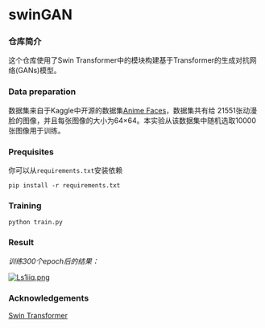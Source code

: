 # swinGAN

### 仓库简介

这个仓库使用了Swin Transformer中的模块构建基于Transformer的生成对抗网络(GANs)模型。

### Data preparation

数据集来自于Kaggle中开源的数据集[Anime Faces](https://www.kaggle.com/datasets/soumikrakshit/anime-faces)，数据集共有给 21551张动漫脸的图像，并且每张图像的大小为64×64。本实验从该数据集中随机选取10000张图像用于训练。

### Prequisites

你可以从`requirements.txt`安装依赖

```
pip install -r requirements.txt
```

### Training

```
python train.py
```

### Result

*训练300个epoch后的结果：*

[![Ls1iiq.png](https://s1.ax1x.com/2022/04/20/Ls1iiq.png)](https://imgtu.com/i/Ls1iiq)

### Acknowledgements

[Swin Transformer](https://github.com/berniwal/swin-transformer-pytorch.git)

